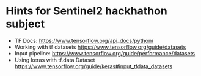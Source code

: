 # Hints for Sentinel2 hackhathon subject

- TF Docs: https://www.tensorflow.org/api_docs/python/
- Working with tf datasets https://www.tensorflow.org/guide/datasets
- Input pipeline: https://www.tensorflow.org/guide/performance/datasets
- Using keras with tf.data.Dataset https://www.tensorflow.org/guide/keras#input_tfdata_datasets


